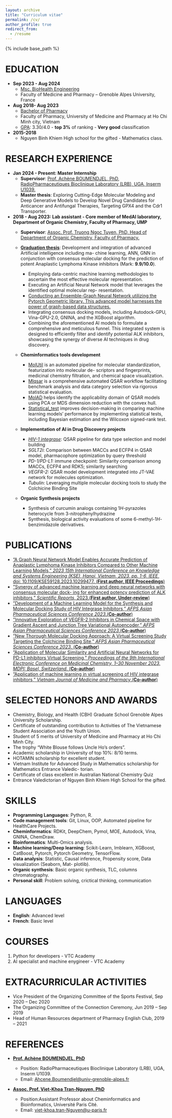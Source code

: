 ```yaml
---
layout: archive
title: "Curriculum vitae"
permalink: /cv/
author_profile: true
redirect_from:
  - /resume
---
```


{% include base_path %}

EDUCATION
======
* **Sep 2023 - Aug 2024** 
  * [Msc. BioHealth Engineering](https://trinhthechuong.github.io/files/Scolarité.pdf)
  * Faculty of Medicine and Pharmacy – Grenoble Alpes University, France
* **Aug 2018- Aug 2023** 
  * [Bachelor of Pharmacy](https://trinhthechuong.github.io/files/Pharmacy.pdf)
  * Faculty of Pharmacy, University of Medicine and Pharmacy at Ho Chi Minh city, Vietnam
  * [GPA](https://trinhthechuong.github.io/files/transcript.pdf): 3.30/4.0 - **top 3%** of ranking - **Very good** classification
* **2015-2018**
  * Nguyen Binh Khiem High school for the gifted - Mathematics class.

RESEARCH EXPERIENCE
======
* **Jan 2024 - Present: Master Internship**
  * **Supervisor**: [Prof. Achène BOUMENDJEL, PhD, RadioPharmaceutiques Bioclinique Laboratory (LRB), UGA, Inserm U1039.](https://www.researchgate.net/profile/Ahcene-Boumendjel)
  * **Master thesis**: Exploring Cutting-Edge Molecular Modeling and Deep Generative Models to Develop Novel Drug Candidates for Anticancer and Antifungal Therapies, Targeting GPX4 and the Cdr1 Transporter.
* **2018 - Aug 2023: Lab assistant - Core member of MedAI laboratory, Department of Organic Chemistry, Faculty of Pharmacy, UMP**
  * **Supervisor**: [Assoc. Prof. Truong Ngoc Tuyen, PhD, Head of Department of Organic Chemistry, Faculty of Pharmacy.](http://uphcm.edu.vn/emplinfo.aspx?EmplCode=truongngoctuyen)
  * [**Graduation thesis**](https://trinhthechuong.github.io/project/1_iALK_insilico/): Development and integration of advanced Artificial intelligence including ma- chine learning, ANN, GNN in conjunction with consensus molecular docking for the prediction of potent Anaplastic Lymphoma Kinase inhibitors (Mark: **9.9/10.0**).
    * Employing data-centric machine learning methodologies to ascertain the most effective molecular representation.
    * Executing an Artificial Neural Network model that leverages the identified optimal molecular rep- resentation.
    * [Conducting an Ensemble-Graph Neural Network utilizing the Pytorch Geometric library. This advanced model harnesses the power of graph-based data structures.](https://trinhthechuong.github.io/project/2_iALK_GNN/)
    * Integrating consensus docking models, including Autodock-GPU, Vina-GPU-2.0, GNINA, and the XGBoost algorithm.
    * Combining the aforementioned AI models to formulate a comprehensive and meticulous funnel. This integrated system is designed to efficiently filter and identify potential ALK inhibitors, showcasing the synergy of diverse AI techniques in drug discovery.
  * **Cheminformatics tools development**
    * [MolUtil](https://github.com/TieuLongPhan/MolUtil) is an automated pipeline for molecular standardization, featurization into molecular de- scriptors and fingerprints, medicinal chemistry filtration, and chemical space visualization.
    * [Mlqsar](https://github.com/TieuLongPhan/mlqsar) is a comprehensive automated QSAR workflow facilitating benchmark analysis and data category selection via rigorous statistical evaluation.
    * [MolAD](https://github.com/trinhthechuong/Applicability-domain) helps identify the applicability domain of QSAR models using PCA or MDS dimension reduction with the convex hull.
    * [Statistical_test](https://github.com/trinhthechuong/Compared_performane) improves decision-making in comparing machine learning models’ performance by implementing statistical tests, including Bayesian estimation and the Wilcoxon signed-rank test.

  * **Implementation of AI in Drug Discovery projects**
    * *[HIV-1 integrase](https://github.com/TieuLongPhan/HIV_IN_QSAR)*: QSAR pipeline for data type selection and model building
    * *SGLT2i*: Comparison between MACCs and ECFP4 in QSAR model, pharmacophore optimization by query threshold 
    * *PD-1/PD-L1:* immune checkpoint: Similarity comparison among MACCs, ECFP4 and RDK5; similarity searching
    * *VEGFR-2:* QSAR model development integrated into JT-VAE network for molecules optimization.
    * *Tubulin:* Leveraging multiple molecular docking tools to study the Colchicine Binding Site
  * **Organic Synthesis projects**
    * Synthesis of curcumin analogs containing 1*H*-pyrazoles heterocycle from 3-nitrophenylhydrazine
    * Synthesis, biological activity evaluations of some 6-methyl-1*H*-benzimidazole derivatives. 

PUBLICATIONS
=======
  * [”A Graph Neural Network Model Enables Accurate Prediction of Anaplastic Lymphoma Kinase Inhibitors Compared to Other Machine Learning Models,” *2023 15th International Conference on Knowledge and Systems Engineering (KSE), Hanoi, Vietnam, 2023, pp. 1-6, IEEE*, doi: 10.1109/KSE59128.2023.10299477. (**First author, IEEE Proceedings**)](https://ieeexplore.ieee.org/abstract/document/10299477)
  * [”Synergy of advanced machine learning and deep neural networks with consensus molecular dock- ing for enhanced potency prediction of ALK inhibitors,” *Scientific Reports*, 2023.(**First author, Under-review**)](../_proẹct/1_iALK_insilico.md)
  * [”Development of a Machine Learning Model for the Synthesis and Molecular Docking Study of HIV Integrase Inhibitors,” *AFPS Asian Pharmaceutical Sciences Conference 2023*.(**Co-author**)](https://drive.google.com/file/d/1al7QVsPKpIe9PiewK3uC8_IO_H4BKgga/view?usp=drive_link)
  * [”Innovative Exploration of VEGFR-2 Inhibitors in Chemical Space with Gradient Ascent and Junction Tree Variational Autoencoder,” *AFPS Asian Pharmaceutical Sciences Conference 2023*.(**Co-author**)](https://drive.google.com/file/d/1RncTTvPSVA2X5M1hy-rkN6rs9OrFpxxq/view?usp=drive_link)
  * [”New Thorough Molecular Docking Approach: A Virtual Screening Study Targeting the Colchicine Binding Site,” *AFPS Asian Pharmaceutical Sciences Conference 2023*. (**Co-author**)](https://drive.google.com/file/d/1ucNXF3coehtwGV1cWxNiNI1QDZ9-tDyC/view?usp=drive_link)
  * [”Application of Molecular Similarity and Artificial Neural Networks for PD-L1 inhibitors Virtual Screening,” *Proceedings of the 9th International Electronic Conference on Medicinal Chemistry, 1–30 November 2023, MDPI: Basel, Switzerland*. (**Co-author**)](https://sciforum.net/manuscripts/15790/slides.pdf)
  * [”Application of machine learning in virtual screening of HIV integrase inhibitors,” *Vietnam Journal of Medicine and Pharmacy*.(**Co-author**)](../_publications/2022-07-01-HIV-ML-VJP.md)
  

SELECTED HONORS AND AWARDS
=====
* Chemistry, Biology, and Health (CBH) Graduate School Grenoble Alpes University Scholarship.
* Certificate of outstanding contribution to Activities of The Vietnamese Student Association and the Youth Union.
* Student of 5 merits of University of Medicine and Pharmacy at Ho Chi Minh City.
* The trophy “White Blouse follows Uncle Ho’s orders”.
* Academic scholarship in University of top 10%: 8/10 terms.
* HOTAMIN scholarship for excellent student.
* Vietnam Institute for Advanced Study in Mathematics scholarship for Mathematics Entrance Valedic- torian.
* Certificate of class excellent in Australian National Chemistry Quiz
* Entrance Valedictorian of Nguyen Binh Khiem High School for the gifted.

SKILLS
======
* **Programming Languages**: Python, R.
* **Code management tools**: Git, Linux, OOP, Automated pipeline for HealthCare Projects.
* **Cheminformatics**: RDKit, DeepChem, Pymol, MOE, Autodock, Vina, GNINA, ChemDraw.
* **Bioinformatics**: Multi-Omics analysis.
* **Machine learning/Deep learning**: Scikit-Learn, Imblearn, XGBoost, CatBoost, Pytorch, Pytorch Geometry, TensorFlow.
* **Data analysis**:  Statistic, Causal inference, Propensity score, Data visualization (Seaborn, Mat- plotlib).
* **Organic synthesis**: Basic organic synthesis, TLC, columns chromatography.
* **Personal skill**: Problem solving, crictical thinking, communication

LANGUAGES
======
* **English**: Advanced level
* **French**: Basic level

COURSES
======
1. Python for developers - VTC Academy
2. AI specialist and machine enygineer - VTC Academy

EXTRACURRICULAR ACTIVITIES
=====
* Vice President of the Organizing Committee of the Sports Festival, Sep 2020 – Dec 2020 
* The Organizing Committee of the Connection Ceremony, Jun 2019 – Sep 2019
* Head of Human Resources department of Pharmacy English Club, 2019 – 2021


REFERENCES
======
* [**Prof. Achène BOUMENDJEL, PhD**](https://www.researchgate.net/profile/Ahcene-Boumendjel)
  * Position: RadioPharmaceutiques Bioclinique Laboratory (LRB), UGA, Inserm U1039.
  * Email: [Ahcene.Boumendjel@univ-grenoble-alpes.fr](mailto:Ahcene.Boumendjel@univ-grenoble-alpes.fr)
  

* [**Assoc. Prof. Viet-Khoa Tran-Nguyen, PhD**](https://www.researchgate.net/profile/Viet-Khoa-Tran-Nguyen)
  * Position:Assistant Professor about Cheminformatics and Bioinformatics, Université Paris Cité.
  * Email: [viet-khoa.tran-Nguyen@u-paris.fr](mailto:viet-khoa.tran-Nguyen@u-paris.fr)
  





